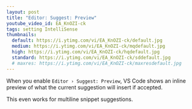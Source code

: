 ```yaml
---
layout: post
title: "Editor: Suggest: Preview"
youtube_video_id: EA_KnOZI-ck
tags: setting IntelliSense
thumbnails:
  default: https://i.ytimg.com/vi/EA_KnOZI-ck/default.jpg
  medium: https://i.ytimg.com/vi/EA_KnOZI-ck/mqdefault.jpg
  high: https://i.ytimg.com/vi/EA_KnOZI-ck/hqdefault.jpg
  standard: https://i.ytimg.com/vi/EA_KnOZI-ck/sddefault.jpg
  # maxres: https://i.ytimg.com/vi/EA_KnOZI-ck/maxresdefault.jpg
---
```


When you enable `Editor › Suggest: Preview`, VS Code shows an inline preview of what the current suggestion will insert if accepted.

This even works for multiline snippet suggestions.